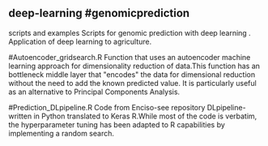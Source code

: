 ## deep-learning #genomicprediction 
scripts and examples
Scripts for genomic prediction with deep learning . Application of deep learning to agriculture. 

#Autoencoder_gridsearch.R 
Function that uses an autoencoder machine learning approach for dimensionality reduction of data.This function has an bottleneck middle layer that "encodes" the data for dimensional reduction without the need to add the known predicted value. It is particularly useful as an alternative to Principal Components Analysis.

#Prediction_DLpipeline.R 
Code from Enciso-see repository DLpipeline- written in Python translated to Keras R.While most of the code is verbatim, the hyperparameter tuning has been adapted to R capabilities by implementing a random search.
